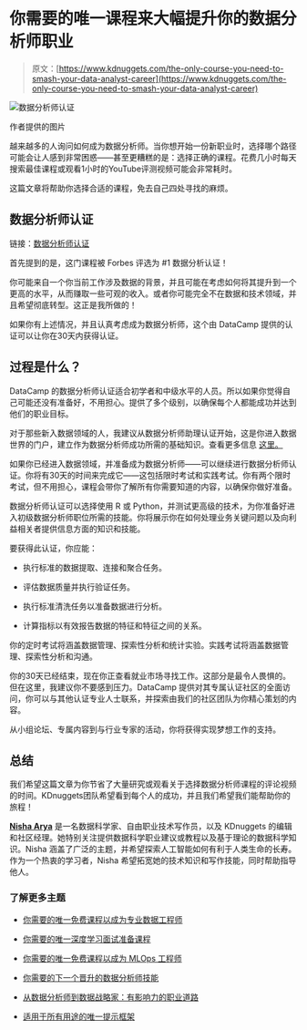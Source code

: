 # 你需要的唯一课程来大幅提升你的数据分析师职业

> 原文：[https://www.kdnuggets.com/the-only-course-you-need-to-smash-your-data-analyst-career](https://www.kdnuggets.com/the-only-course-you-need-to-smash-your-data-analyst-career)

![数据分析师认证](../Images/f95ffa7b69d637a793d42aced6ee6e18.png)

作者提供的图片

越来越多的人询问如何成为数据分析师。当你想开始一份新职业时，选择哪个路径可能会让人感到非常困惑——甚至更糟糕的是：选择正确的课程。花费几小时每天搜索最佳课程或观看1小时的YouTube评测视频可能会非常耗时。

这篇文章将帮助你选择合适的课程，免去自己四处寻找的麻烦。

## 数据分析师认证

链接：[数据分析师认证](https://datacamp.pxf.io/Mm7DaY)

首先提到的是，这门课程被 Forbes 评选为 #1 数据分析认证！

你可能来自一个你当前工作涉及数据的背景，并且可能在考虑如何将其提升到一个更高的水平，从而赚取一些可观的收入。或者你可能完全不在数据和技术领域，并且希望彻底转型。这正是我所做的！

如果你有上述情况，并且认真考虑成为数据分析师，这个由 DataCamp 提供的认证可以让你在30天内获得认证。

## 过程是什么？

DataCamp 的数据分析师认证适合初学者和中级水平的人员。所以如果你觉得自己可能还没有准备好，不用担心。提供了多个级别，以确保每个人都能成功并达到他们的职业目标。

对于那些新入数据领域的人，我建议从数据分析师助理认证开始，这是你进入数据世界的门户，建立作为数据分析师成功所需的基础知识。查看更多信息 [这里。](https://datacamp.pxf.io/Xxan2g)

如果你已经进入数据领域，并准备成为数据分析师——可以继续进行数据分析师认证。你将有30天的时间来完成它——这包括限时考试和实践考试。你有两个限时考试，但不用担心，课程会带你了解所有你需要知道的内容，以确保你做好准备。

数据分析师认证可以选择使用 R 或 Python，并测试更高级的技术，为你准备好进入初级数据分析师职位所需的技能。你将展示你在如何处理业务关键问题以及向利益相关者提供信息方面的知识和技能。

要获得此认证，你应能：

+   执行标准的数据提取、连接和聚合任务。

+   评估数据质量并执行验证任务。

+   执行标准清洗任务以准备数据进行分析。

+   计算指标以有效报告数据的特征和特征之间的关系。

你的定时考试将涵盖数据管理、探索性分析和统计实验。实践考试将涵盖数据管理、探索性分析和沟通。

你的30天已经结束，现在你正查看就业市场寻找工作。这部分是最令人畏惧的。但在这里，我建议你不要感到压力。DataCamp 提供对其专属认证社区的全面访问，你可以与其他认证专业人士联系，并探索由我们的社区团队为你精心策划的内容。

从小组论坛、专属内容到与行业专家的活动，你将获得实现梦想工作的支持。

## 总结

我们希望这篇文章为你节省了大量研究或观看关于选择数据分析师课程的评论视频的时间。KDnuggets团队希望看到每个人的成功，并且我们希望我们能帮助你的旅程！

[](https://www.linkedin.com/in/nisha-arya-ahmed/)****[Nisha Arya](https://www.linkedin.com/in/nisha-arya-ahmed/)**** 是一名数据科学家、自由职业技术写作员，以及 KDnuggets 的编辑和社区经理。她特别关注提供数据科学职业建议或教程以及基于理论的数据科学知识。Nisha 涵盖了广泛的主题，并希望探索人工智能如何有利于人类生命的长寿。作为一个热衷的学习者，Nisha 希望拓宽她的技术知识和写作技能，同时帮助指导他人。

### 了解更多主题

+   [你需要的唯一免费课程以成为专业数据工程师](https://www.kdnuggets.com/the-only-free-course-you-need-to-become-a-professional-data-engineer)

+   [你需要的唯一深度学习面试准备课程](https://www.kdnuggets.com/the-only-interview-prep-course-you-need-for-deep-learning)

+   [你需要的唯一免费课程以成为 MLOps 工程师](https://www.kdnuggets.com/the-only-free-course-you-need-to-become-a-mlops-engineer)

+   [你需要的下一个晋升的数据分析师技能](https://www.kdnuggets.com/2022/09/data-analyst-skills-need-next-promotion.html)

+   [从数据分析师到数据战略家：有影响力的职业道路](https://www.kdnuggets.com/2023/05/data-analyst-data-strategist-career-path-making-impact.html)

+   [适用于所有用途的唯一提示框架](https://www.kdnuggets.com/the-only-prompting-framework-for-every-use)

